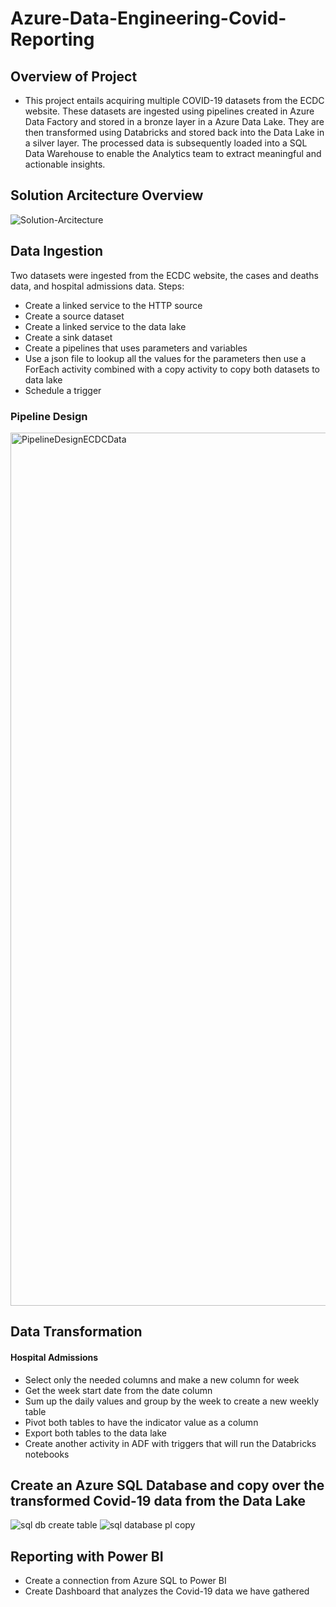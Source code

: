 # Azure-Data-Engineering-Covid-Reporting

## Overview of Project
* This project entails acquiring multiple COVID-19 datasets from the ECDC website. These datasets are ingested using pipelines created in Azure Data Factory and stored in a bronze layer in a Azure Data Lake. They are then transformed using Databricks and stored back into the Data Lake in a silver layer. The processed data is subsequently loaded into a SQL Data Warehouse to enable the Analytics team to extract meaningful and actionable insights.

## Solution Arcitecture Overview

![Solution-Arcitecture](https://github.com/user-attachments/assets/46f762c5-644c-4783-a2ef-06834d102dc6)

## Data Ingestion
Two datasets were ingested from the ECDC website, the cases and deaths data, and hospital admissions data.
Steps:
* Create a linked service to the HTTP source
* Create a source dataset
* Create a linked service to the data lake
* Create a sink dataset
* Create a pipelines that uses parameters and variables
* Use a json file to lookup all the values for the parameters then use a ForEach activity combined with a copy activity to copy both datasets to data lake
* Schedule a trigger

### Pipeline Design
<img width="1397" alt="PipelineDesignECDCData" src="https://github.com/user-attachments/assets/f8aa092a-102f-4b09-9c7b-67d1315546ae">

## Data Transformation
#### Hospital Admissions
* Select only the needed columns and make a new column for week
* Get the week start date from the date column
* Sum up the daily values and group by the week to create a new weekly table
* Pivot both tables to have the indicator value as a column
* Export both tables to the data lake
* Create another activity in ADF with triggers that will run the Databricks notebooks

## Create an Azure SQL Database and copy over the transformed Covid-19 data from the Data Lake
![sql db create table](https://github.com/user-attachments/assets/ff556cbe-7888-4fa1-88c7-94367d061470)
![sql database pl copy](https://github.com/user-attachments/assets/0a80819f-c7fa-48b3-887d-12ad1961d42a)

## Reporting with Power BI
* Create a connection from Azure SQL to Power BI
* Create Dashboard that analyzes the Covid-19 data we have gathered
